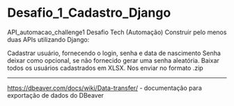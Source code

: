 # Desafio_1_Cadastro_Django

API_automacao_challenge1
Desafio Tech (Automação) Construir pelo menos duas APIs utilizando Django:

Cadastrar usuário, fornecendo o login, senha e data de nascimento
Senha deixar como opcional, se não fornecido gerar uma senha aleatória.
Baixar todos os usuários cadastrados em XLSX.
Nos enviar no formato .zip

------

https://dbeaver.com/docs/wiki/Data-transfer/ - documentação para exportação de dados do DBeaver


